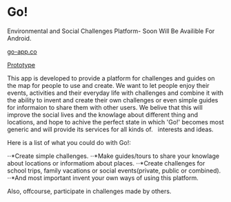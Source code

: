 # Go!

Environmental and Social Challenges Platform- Soon Will Be Availible For Android.

<a href="http://go-app.co">go-app.co</a>

<a href="https://invis.io/7F9ORADAW">Prototype</a>

 This app is developed to provide a platform for challenges and guides on the map for people to use and create.
 We want to let people enjoy their events, activities and their everyday life with challenges and combine it with the
 ability to invent and create their own challenges or even simple guides for informaion to share them with other users.
 We belive that this will improve the social lives and the knowlage about different thing and locations, 
 and hope to achive the perfect state in which 'Go!' becomes most generic and will provide its services for all kinds of.   interests and ideas.
 
 Here is a list of what you could do with Go!:
 
 ⋅⋅*Create simple challenges.
 ⋅⋅*Make guides/tours to share your knowlage about locations or informatiom about places.
 ⋅⋅*Create challenges for school trips, family vacations or social events(private, public or combined).
 ⋅⋅*And most important invent your own ways of using this platform.
 
 
 
 Also, offcourse,  participate in challenges made by others.
